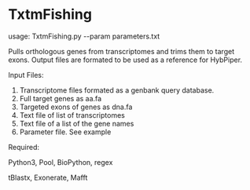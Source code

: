 # TxtmFishing
usage: TxtmFishing.py --param parameters.txt 


Pulls orthologous genes from transcriptomes and trims them to target exons. Output files are formated to be used as a reference for HybPiper.



Input Files:
1) Transcriptome files formated as a genbank query database.
2) Full target genes as aa.fa
3) Targeted exons of genes as dna.fa
4) Text file of list of transcriptomes
5) Text file of a list of the gene names
6) Parameter file. See example

Required:

Python3, Pool, BioPython, regex

tBlastx, Exonerate, Mafft
